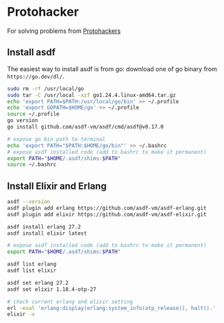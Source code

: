 # Protohacker

For solving problems from [Protohackers](https://protohackers.com/problems)


## Install asdf 

The easiest way to install asdf is from go: download one of go binary from `https://go.dev/dl/`.

```sh 
sudo rm -rf /usr/local/go
sudo tar -C /usr/local -xzf go1.24.4.linux-amd64.tar.gz
echo 'export PATH=$PATH:/usr/local/go/bin' >> ~/.profile
echo 'export GOPATH=$HOME/go' >> ~/.profile
source ~/.profile
go version
go install github.com/asdf-vm/asdf/cmd/asdf@v0.17.0

# expose go bin path to terminal
echo 'export PATH="$PATH:$HOME/go/bin"' >> ~/.bashrc
# expose asdf installed code (add to bashrc to make it permanent)
export PATH="$HOME/.asdf/shims:$PATH"
source ~/.bashrc
```


## Install Elixir and Erlang 

```sh 
asdf --version
asdf plugin add erlang https://github.com/asdf-vm/asdf-erlang.git
asdf plugin add elixir https://github.com/asdf-vm/asdf-elixir.git

asdf install erlang 27.2
asdf install elixir latest

# expose asdf installed code (add to bashrc to make it permanent)
export PATH="$HOME/.asdf/shims:$PATH"

asdf list erlang 
asdf list elixir 

asdf set erlang 27.2
asdf set elixir 1.18.4-otp-27

# check current erlang and elixir setting
erl -eval 'erlang:display(erlang:system_info(otp_release)), halt().'
elixir -v
```
